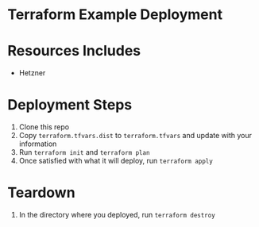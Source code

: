 # Terraform Example Deployment

# Resources Includes
- Hetzner

# Deployment Steps

1. Clone this repo
2. Copy `terraform.tfvars.dist` to `terraform.tfvars` and update with your information
3. Run `terraform init` and `terraform plan`
4. Once satisfied with what it will deploy, run `terraform apply`

# Teardown

1. In the directory where you deployed, run `terraform destroy`

